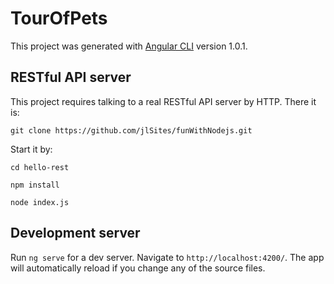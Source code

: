 # TourOfPets

This project was generated with [Angular CLI](https://github.com/angular/angular-cli) version 1.0.1.

## RESTful API server
This project requires talking to a real RESTful API server by HTTP. There it is:

`git clone https://github.com/jlSites/funWithNodejs.git`

Start it by:

`cd hello-rest`

`npm install`

`node index.js`

## Development server

Run `ng serve` for a dev server. Navigate to `http://localhost:4200/`. The app will automatically reload if you change any of the source files.

